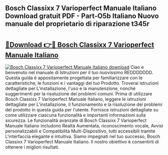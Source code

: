 ## Bosch Classixx 7 Varioperfect Manuale Italiano Download gratuit PDF - Part-O5b Italiano Nuovo manuale del proprietario di riparazione t345r

# <h2><a href="http://dfdy6l.blite.top/?on=Bosch+Classixx+7+Varioperfect+Manuale+Italiano">🔗Download 👉🔴 Bosch Classixx 7 Varioperfect Manuale Italiano</a></h2>

[![Bosch Classixx 7 Varioperfect Manuale Italiano download](https://i.imgur.com/lujVjoI.png)](http://dfdy6l.blite.top/?on=Bosch+Classixx+7+Varioperfect+Manuale+Italiano)
Ciao e benvenuto nel manuale di Istruzioni per il tuo nuovissimo REDDDDDDD. Questa guida è appositamente progettata per familiarizzare con le caratteristiche, le funzioni e i vantaggi del tuo Prodotto. Troverai istruzioni dettagliate per L'installazione, l'uso e la manutenzione, nonché suggerimenti per la risoluzione dei problemi comuni. Prima di utilizzare Bosch Classixx 7 Varioperfect Manuale Italiano, leggere le istruzioni dettagliate per L'installazione, il funzionamento e la risoluzione dei problemi del prodotto in questa guida per l'utente. Fornisce istruzioni dettagliate su come utilizzare ciascuna funzionalità e importanti informazioni sulla sicurezza. Le funzionalità avanzate di Bosch Classixx 7 Varioperfect Manuale Italiano includono Realtà Aumentata, riconoscimento vocale, Avvisi personalizzabili e Compatibilità Multi-Dispositivo, tutti accessibili tramite L'interfaccia elegante e intuitiva. Siamo impegnati nel tuo successo, Bosch Classixx 7 Varioperfect Manuale Italiano. Il nostro obiettivo è consentirti di ottenere i migliori risultati.
